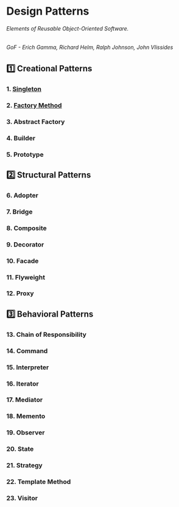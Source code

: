 # Design Patterns

###### Elements of Reusable Object-Oriented Software.
###### GoF - Erich Gamma, Richard Helm, Ralph Johnson, John Vlissides

## 1️⃣ Creational Patterns

### 1. [Singleton](Singleton/README.md)
### 2. [Factory Method](FactoryMethod/README.md)
### 3. Abstract Factory
### 4. Builder
### 5. Prototype

## 2️⃣ Structural Patterns

### 6. Adopter
### 7. Bridge
### 8. Composite
### 9. Decorator
### 10. Facade
### 11. Flyweight
### 12. Proxy

## 3️⃣ Behavioral Patterns

### 13. Chain of Responsibility
### 14. Command
### 15. Interpreter
### 16. Iterator
### 17. Mediator
### 18. Memento
### 19. Observer
### 20. State
### 21. Strategy
### 22. Template Method
### 23. Visitor
